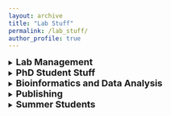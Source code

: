 ```yaml
---
layout: archive
title: "Lab Stuff"
permalink: /lab_stuff/
author_profile: true
---
```


<!--Notes:
bioinformatics:
    - alice documentation
    - how to set up a github profile
    - how to upload data to NCBI
    - snakemake

paper writing:
    - overleaf

General project management:
    - gannt chart
    - google scholar alerts
    -->


<details>
  <summary> <b><font size="+1">Lab Management</font></b> </summary>

  <p><a href="https://www.dropbox.com/scl/fi/whu1vq9nthqie1lglhbh9/PhD_starter_guide_2024.docx?rlkey=79sv6ebzy4bxnhohg2syeln91&st=2b0eq7wb&dl=0">Lab Handbook</a> - document setting out the lab culture with various bits of useful info.</p>

  <p><a href="https://www.dropbox.com/scl/fi/8korwhylhct3csjh9pc43/5349f471-aa05-4f51-aa72-f72c09f093e0_22492_-_adrian_liston_v2.pdf?rlkey=u2bumq2jsp1t8f94k07payll1&st=1ilusoun&dl=0">Nurturing a postive research culture within your laboratory</a> - Liston and Fitzgerald (2024).</p>

  <p><a href="https://supervision.ukcge.ac.uk/">PhD Supervisor Accreditation</a> - UK Council for Graduate Education guide to PhD supervison, you can apply for accreditation, like Fellowship to the HEA.</p>

  <p>Supervisor expectations: <a href="https://www.dropbox.com/scl/fi/r09ixdjhidctn1jvfiskv/SUPERVISOR-EXPECTATIONS.pdf?rlkey=om785fqo5kk6awfibuuh2kdii&st=fqa9up21&dl=0">sheet 1</a>, <a href="https://www.dropbox.com/scl/fi/b6yhpdtqkh7dillm81erw/Expectations-of-research-supervision.pdf?rlkey=0eflwifr48oyg2yfrv0uu89ec&st=w23fa4my&dl=0">sheet 2</a> and <a href="https://www.dropbox.com/scl/fi/qrzh3ksadfpeotnu1m5ad/establishing-a-good-relationship-from-the-beginning-2017.pdf?rlkey=qzlo1ia0nmu3i8t6nzwg6p9j9&st=ccu34lpk&dl=0">sheet 3</a> - worksheets to use with new PhD students to establish expectations.</p>

  <p><a href="http://macromuseum.github.io/application-advice/">Postdoc inclusive hiring</a> - blog post dicussing how to hire a postdoc in a fair and inclusive way.</p>

  <p><a href="https://www.youtube.com/watch?v=YgjQjyPlqOA">Starting your lab</a> - guide to starting your lab as a new group leader.</p>
  
</details>

<details>
  <summary> <b><font size="+1">PhD Student Stuff</font></b> </summary>
  
  <p><a href="https://www.dropbox.com/scl/fi/3fl2di882mjf0a40n884u/Immunology-Cell-Biology-2023-Liston-Strategic-career-building-during-your-PhD-a-timeline-for-maximizing-your.pdf?rlkey=8racl0duxpq4heioxrh22va4g&st=513crxsi&dl=0">Career building guide</a> - how to plan your career during your PhD.</p>

</details>

<details>
  <summary> <b><font size="+1">Bioinformatics and Data Analysis</font></b> </summary>

  <p><a href="https://modernstatisticswithr.com/index.html?s=09">Beginner's guide to R</a> - full walkthrough from installation, data handling and graphs to simple models.</p>

  <p><a href="https://www.dropbox.com/scl/fi/gyes214kvtv52wy0w4utt/Stats_cheat_sheet.pdf?rlkey=ehlecso2e6rbxtdl66hki0ryq&dl=0">Stats cheat sheet for R</a> - absolubtly amazing guide to choosing the right stats for your data and even the code for how to do it!</p>

  <p><a href="https://devmountain.com/blog/what-is-github-and-how-do-you-use-it/">Introduction to GitHub</a> and why you need it.</p>

  <p><a href="https://alice-docs.le.ac.uk">Guide to ALICE</a> - this is the UoL high performance computing system.</p>


</details>


<details>
  <summary> <b><font size="+1">Publishing</font></b> </summary>

  <p><a href="https://www.micropublication.org/">Micropublications</a> and <a href="https://www.jyi.org/">Journal of Young Investigators</a> - two different outlets for publishing small projects, such as undergraduate research.</p>

  <p><a href="https://www.overleaf.com/about">Overleaf</a> - this is the platform that the lab generally uses for collaborative paper writing, it involves knowing a bit of LaTeX.</p>

</details>

<details>
  <summary> <b><font size="+1">Summer Students</font></b> </summary>

  <p> Accomodation options: 
    <ul>
    <li><a href="https://www.collegiate-ac.com/uk-student-accommodation/leicester/merlin-heights/">Merlin Herights:</a> apparently ~£85pw during the summer.</li>

    <li><a href="https://www.stgeorgestower.co.uk/">St George's Tower:</a> apparently ~£158pw during the summer.</li>

    <li><a href="https://roomstwo.le.ac.uk/second_Portal/CasualLets/">University halls:</a> Usually the halls on campus aren't available until mid July, but if you email and ask they may have something. This option is for Uni of Leicester students only.</li>

    <li><a href="https://shop.le.ac.uk/product-catalogue/living-in-leicester/accommodation-payments/guest-accommodation-days-1-28">Nixon Court:</a> University halls, £40 per night, all year.</li>

    </ul>
  </p>
  
</details>